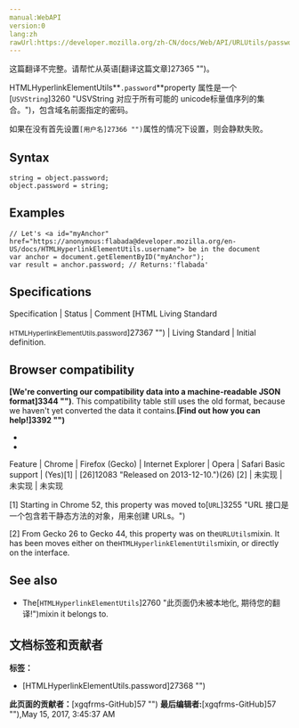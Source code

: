 ```yaml
---
manual:WebAPI
version:0
lang:zh
rawUrl:https://developer.mozilla.org/zh-CN/docs/Web/API/URLUtils/password
---
```




这篇翻译不完整。请帮忙从英语[翻译这篇文章]27365 "")。






HTMLHyperlinkElementUtils**`.password`**property 属性是一个[`USVString`]3260 "USVString 对应于所有可能的 unicode标量值序列的集合。")，包含域名前面指定的密码。



如果在没有首先设置`[用户名]27366 "")`属性的情况下设置，则会静默失败。


## Syntax<a name="Syntax"></a>

```
string = object.password;
object.password = string;

```

## Examples<a name="Examples"></a>

```
// Let's <a id="myAnchor" href="https://anonymous:flabada@developer.mozilla.org/en-US/docs/HTMLHyperlinkElementUtils.username"> be in the document
var anchor = document.getElementByID("myAnchor");
var result = anchor.password; // Returns:'flabada'
```

## Specifications<a name="Specifications"></a>

Specification | Status | Comment 
[HTML Living Standard<br></br><small>HTMLHyperlinkElementUtils.password</small>]27367 "") | Living Standard | Initial definition. 


## Browser compatibility<a name="Browser_compatibility"></a>


**[We&#39;re converting our compatibility data into a machine-readable JSON format]3344 "")**. This compatibility table still uses the old format, because we haven&#39;t yet converted the data it contains.**[Find out how you can help!]3392 "")**


* 
* 

Feature | Chrome | Firefox (Gecko) | Internet Explorer | Opera | Safari 
Basic support | (Yes)[1] | [26]12083 "Released on 2013-12-10.")(26) [2] | 未实现 | 未实现 | 未实现 





[1] Starting in Chrome 52, this property was moved to[`URL`]3255 "URL 接口是一个包含若干静态方法的对象，用来创建 URLs。")



[2] From Gecko 26 to Gecko 44, this property was on the`URLUtils`mixin. It has been moves either on the`HTMLHyperlinkElementUtils`mixin, or directly on the interface.


## See also<a name="See_also"></a>

* The[`HTMLHyperlinkElementUtils`]2760 "此页面仍未被本地化, 期待您的翻译!")mixin it belongs to.



## 文档标签和贡献者
**标签：**
* [HTMLHyperlinkElementUtils.password]27368 "")

**此页面的贡献者：**[xgqfrms-GitHub]57 "")
**最后编辑者:**[xgqfrms-GitHub]57 ""),<time>May 15, 2017, 3:45:37 AM</time>


